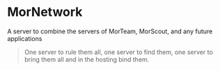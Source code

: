 # MorNetwork
A server to combine the servers of MorTeam, MorScout, and any future applications

> One server to rule them all, one server to find them, one server to bring them all and in the hosting bind them.
